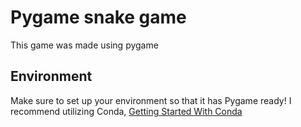 # Pygame snake game

This game was made using pygame

## Environment

Make sure to set up your environment so that it has Pygame ready!
I recommend utilizing Conda,
[Getting Started With Conda](https://conda.io/projects/conda/en/latest/user-guide/getting-started.html)
